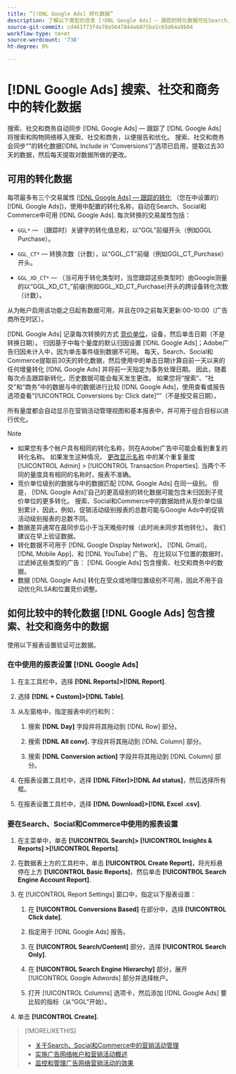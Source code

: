```yaml
---
title: ”[!DNL Google Ads] 转化数据”
description: 了解以下类型的信息 [!DNL Google Ads] — 跟踪的转化数据可在Search、Social和Commerce中使用。
source-git-commit: cd461f73f4a70a5647844a6075ba1c65d64a9b04
workflow-type: tm+mt
source-wordcount: '738'
ht-degree: 0%

---
```


# [!DNL Google Ads] 搜索、社交和商务中的转化数据

搜索、社交和商务自动同步 [!DNL Google Ads] — 跟踪了 [!DNL Google Ads] 将搜索和购物网络移入搜索、社交和商务，以便报告和优化。 搜索、社交和商务会同步“”的转化数据[!DNL Include in 'Conversions']”选项已启用，提取过去30天的数据，然后每天提取对数据所做的更改。

## 可用的转化数据

每项最多有三个交易属性 [[!DNL Google Ads] — 跟踪的转化](https://support.google.com/google-ads/answer/4677036) （您在中设置的） [!DNL Google Ads])，使用中配置的转化名称，自动在Search、Social和Commerce中可用 [!DNL Google Ads]. 每次转换的交易属性包括：

* `GGL*`  — （跟踪时）关键字的转化值总和，以“GGL”前缀开头（例如GGL Purchase）。

* `GGL_CT*`  — 转换次数（计数），以“GGL_CT”前缀（例如GGL_CT_Purchase）开头。

* `GGL_XD_CT*`  — （当可用于转化类型时，当您跟踪这些类型时）由Google测量的以“GGL_XD_CT_”前缀(例如GGL_XD_CT_Purchase)开头的跨设备转化次数（计数）。

从为帐户启用该功能之日起有数据可用，并且在09之前每天更新:00-10:00（广告商所在时区）。

[!DNL Google Ads] 记录每次转换的方式 [竞价单位](/help/search-social-commerce/glossary.md#a-b)，设备，然后单击日期（不是转换日期）。 归因基于中每个量度的默认归因设置 [!DNL Google Ads]；Adobe广告归因未计入中，因为单击事件级别数据不可用。 每天，Search、Social和Commerce提取前30天的转化数据，然后使用中的单击日期计算自前一天以来的任何增量转化 [!DNL Google Ads] 并将前一天指定为事务处理日期。 因此，随着每次点击跟踪新转化，历史数据可能会每天发生更改。 如果您将“搜索”、“社交”和“商务”中的数据与中的数据进行比较 [!DNL Google Ads]，使用查看或报告选项查看&quot;[!UICONTROL Conversions by: Click date]“”（不是按交易日期）。

所有量度都会自动显示在营销活动管理视图和基本报表中，并可用于组合目标以进行优化。

>[!NOTE]
>
>* 如果您有多个帐户具有相同的转化名称，则在Adobe广告中可能会看到重复的转化名称。 如果发生这种情况， [更改显示名称](/help/search-social-commerce/admin/transaction-properties/transaction-property-edit-display-name.md) 中的某个重复量度 [!UICONTROL Admin] > [!UICONTROL Transaction Properties]. 当两个不同的量度具有相同的名称时，报表不准确。
>* 竞价单位级别的数据与中的数据匹配 [!DNL Google Ads] 在同一级别。 但是， [!DNL Google Ads]&#39;自己的更高级别的转化数据可能包含未归因到子竞价单位的更多转化。 搜索、Social和Commerce中的数据始终从竞价单位级别累计，因此，例如，促销活动级别报表的总数可能与Google Ads中的促销活动级别报表的总数不同。
>* 数据差异通常在晨同步后小于当天晚些时候（此时尚未同步其他转化）。 我们建议在早上验证数据。
>* 转化数据不可用于 [!DNL Google Display Network]， [!DNL Gmail]， [!DNL Mobile App]、和 [!DNL YouTube] 广告。 在比较以下位置的数据时，过滤掉这些类型的广告： [!DNL Google Ads] 包含搜索、社交和商务中的数据。
>* 数据 [!DNL Google Ads] 转化在受众或地理位置级别不可用，因此不用于自动优化RLSA和位置竞价调整。


## 如何比较中的转化数据 [!DNL Google Ads] 包含搜索、社交和商务中的数据

使用以下报表设置验证可比数据。

### 在中使用的报表设置 [!DNL Google Ads]

1. 在主工具栏中，选择 **[!DNL Reports]>[!DNL Report]**.

1. 选择 **[!DNL + Custom]>[!DNL Table]**.

1. 从左窗格中，指定报表中的行和列：

   1. 搜索 **[!DNL Day]** 字段并将其拖动到 [!DNL Row] 部分。

   1. 搜索 **[!DNL All conv].** 字段并将其拖动到 [!DNL Column] 部分。

   1. 搜索 **[!DNL Conversion action]** 字段并将其拖动到 [!DNL Column] 部分。

1. 在报表设置工具栏中，选择 **[!DNL Filter]>[!DNL Ad status]**，然后选择所有框。

1. 在报表设置工具栏中，选择 **[!DNL Download]>[!DNL Excel .csv]**.

### 要在Search、Social和Commerce中使用的报表设置

1. 在主菜单中，单击 **[!UICONTROL Search]> [!UICONTROL Insights & Reports] >[!UICONTROL Reports]**.

1. 在数据表上方的工具栏中，单击 **[!UICONTROL Create Report]**，将光标悬停在上方 **[!UICONTROL Basic Reports]**，然后单击 **[!UICONTROL Search Engine Account Report]**.

1. 在 [!UICONTROL Report Settings] 窗口中，指定以下报表设置：

   1. 在 **[!UICONTROL Conversions Based]** 在部分中，选择 **[!UICONTROL Click date]**.

   1. 指定用于 [!DNL Google Ads] 报告。

   1. 在 **[!UICONTROL Search/Content]** 部分，选择 **[!UICONTROL Search Only]**.

   1. 在 **[!UICONTROL Search Engine Hierarchy]** 部分，展开 [!UICONTROL Google Adwords] 部分并选择帐户。

   1. 打开 [!UICONTROL Columns] 选项卡，然后添加 [!DNL Google Ads] 要比较的指标（从“GGL”开始）。

1. 单击 **[!UICONTROL Create]**.

>[!MORELIKETHIS]
>
>* [关于Search、Social和Commerce中的营销活动管理](campaign-management-about.md)
>* [实施广告网络帐户和营销活动概述](campaign-implemention-overview.md)
>* [监控和管理广告网络营销活动的效果](monitor-performance-campaigns.md)

